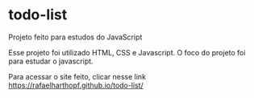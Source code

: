 # todo-list
Projeto feito para estudos do JavaScript

Esse projeto foi utilizado HTML, CSS e Javascript.
O foco do projeto foi para estudar o javascript.

Para acessar o site feito, clicar nesse link https://rafaelharthopf.github.io/todo-list/
